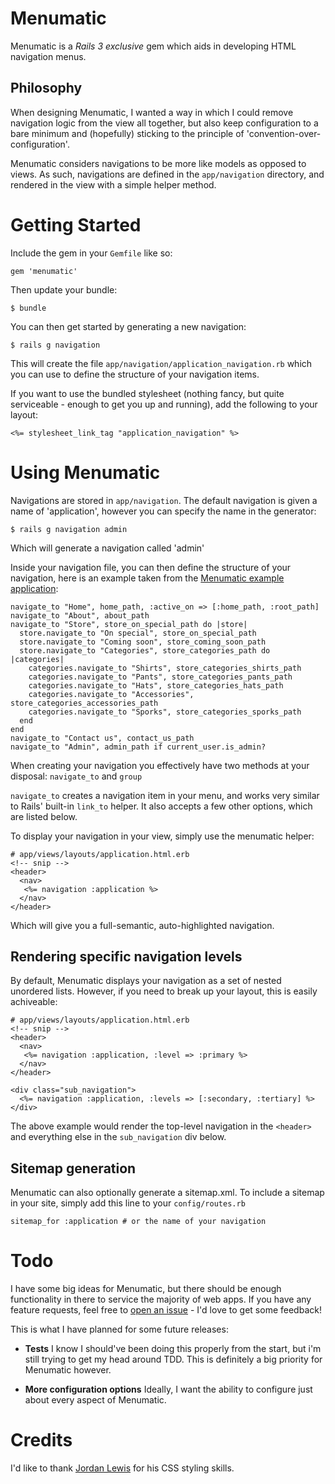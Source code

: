 # Menumatic

Menumatic is a _Rails 3 exclusive_ gem which aids in developing HTML
navigation menus.


## Philosophy

When designing Menumatic, I wanted a way in which I could remove
navigation logic from the view all together, but also keep configuration
to a bare minimum and (hopefully) sticking to the principle of
'convention-over-configuration'.

Menumatic considers navigations to be more like models as opposed to
views. As such, navigations are defined in the `app/navigation`
directory, and rendered in the view with a simple helper method.


# Getting Started

Include the gem in your `Gemfile` like so:

    gem 'menumatic'

Then update your bundle:

    $ bundle

You can then get started by generating a new navigation:

    $ rails g navigation

This will create the file `app/navigation/application_navigation.rb` which you can use to
define the structure of your navigation items.

If you want to use the bundled stylesheet (nothing fancy, but quite serviceable - enough to get you up and running), add the following to your
layout:

    <%= stylesheet_link_tag "application_navigation" %>


# Using Menumatic

Navigations are stored in `app/navigation`. The default navigation is
given a name of 'application', however you can specify the name in the
generator:

    $ rails g navigation admin

Which will generate a navigation called 'admin'

Inside your navigation file, you can then define the structure of your
navigation, here is an example taken from the [Menumatic example
application](http://github.com/thetron/menumatic-sample-application):

    navigate_to "Home", home_path, :active_on => [:home_path, :root_path]
    navigate_to "About", about_path
    navigate_to "Store", store_on_special_path do |store|
      store.navigate_to "On special", store_on_special_path
      store.navigate_to "Coming soon", store_coming_soon_path
      store.navigate_to "Categories", store_categories_path do |categories|
        categories.navigate_to "Shirts", store_categories_shirts_path
        categories.navigate_to "Pants", store_categories_pants_path
        categories.navigate_to "Hats", store_categories_hats_path
        categories.navigate_to "Accessories", store_categories_accessories_path
        categories.navigate_to "Sporks", store_categories_sporks_path
      end
    end
    navigate_to "Contact us", contact_us_path
    navigate_to "Admin", admin_path if current_user.is_admin?

When creating your navigation you effectively have two methods at your
disposal: `navigate_to` and `group`

`navigate_to` creates a navigation item in your menu, and works very
similar to Rails' built-in `link_to` helper. It also accepts a few other
options, which are listed below.

To display your navigation in your view, simply use the menumatic
helper:

    # app/views/layouts/application.html.erb
    <!-- snip -->
    <header>
      <nav>
       <%= navigation :application %>
      </nav>
    </header>

Which will give you a full-semantic, auto-highlighted navigation.


## Rendering specific navigation levels

By default, Menumatic displays your navigation as a set of nested
unordered lists. However, if you need to break up your layout, this is
easily achiveable:


    # app/views/layouts/application.html.erb
    <!-- snip -->
    <header>
      <nav>
       <%= navigation :application, :level => :primary %>
      </nav>
    </header>

    <div class="sub_navigation">
      <%= navigation :application, :levels => [:secondary, :tertiary] %>
    </div>

The above example would render the top-level navigation in the
`<header>` and everything else in the `sub_navigation` div below.


## Sitemap generation

Menumatic can also optionally generate a sitemap.xml. To include a
sitemap in your site, simply add this line to your `config/routes.rb`

    sitemap_for :application # or the name of your navigation


# Todo

I have some big ideas for Menumatic, but there should be enough
functionality in there to service the majority of web apps. If you have
any feature requests, feel free to [open an issue](http://github.com/thetron/menumatic/issues) - I'd love to get
some feedback!

This is what I have planned for some future releases:

* __Tests__ I know I should've been doing this properly from the start,
  but i'm still trying to get my head around TDD. This is definitely a
  big priority for Menumatic however.

* __More configuration options__ Ideally, I want the ability to
  configure just about every aspect of Menumatic.


# Credits

I'd like to thank [Jordan Lewis](http://github.com/jordan-lewis) for his CSS styling skills.
